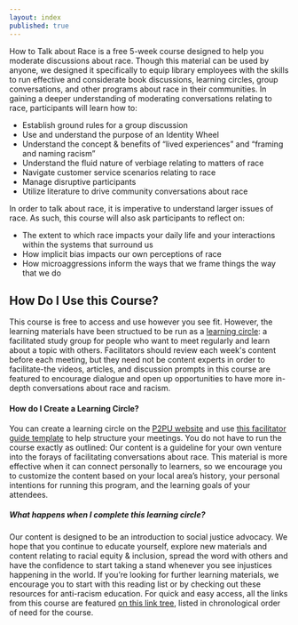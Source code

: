 ```yaml
---
layout: index
published: true
---
```

How to Talk about Race is a free 5-week course designed to help you moderate discussions about race. Though this material can be used by anyone, we designed it specifically to equip library employees with the skills to run effective and considerate book discussions, learning circles, group conversations, and other programs about race in their communities. In gaining a deeper understanding of moderating conversations relating to race, participants will learn how to:
- Establish ground rules for a group discussion
- Use and understand the purpose of an Identity Wheel
- Understand the concept & benefits of “lived experiences” and “framing and naming racism”
- Understand the fluid nature of verbiage relating to matters of race
- Navigate customer service scenarios relating to race
- Manage disruptive participants
- Utilize literature to drive community conversations about race

In order to talk about race, it is imperative to understand larger issues of race. As such, this course will also ask participants to reflect on:
- The extent to which race impacts your daily life and your interactions within the systems that surround us
- How implicit bias impacts our own perceptions of race
- How microaggressions inform the ways that we frame things the way that we do

## How Do I Use this Course?
This course is free to access and use however you see fit. However, the learning materials have been structued to be run as a [learning circle](https://www.p2pu.org/en/): a facilitated study group for people who want to meet regularly and learn about a topic with others. Facilitators should review each week's content before each meeting, but they need not be content experts in order to facilitate-the videos, articles, and discussion prompts in this course are featured to encourage dialogue and open up opportunities to have more in-depth conversations about race and racism. 

#### How do I Create a Learning Circle?
You can create a learning circle on the [P2PU website](http://p2pu.org) and use [this facilitator guide template](https://docs.google.com/document/d/1tiv1Y4ScGm4mVnJh4tUjCSzvCr44jaaI9_fn5y36Hvk/edit#) to help structure your meetings. You do not have to run the course exactly as outlined: Our content is a guideline for your own venture into the forays of facilitating conversations about race. This material is more effective when it can connect personally to learners, so we encourage you to customize the content based on your local area’s history, your personal intentions for running this program, and the learning goals of your attendees. 

##### What happens when I complete this learning circle?
Our content is designed to be an introduction to social justice advocacy. We hope that you continue to educate yourself, explore new materials and content relating to racial equity & inclusion, spread the word with others and have the confidence to start taking a stand whenever you see injustices happening in the world. If you’re looking for further learning materials, we encourage you to start with this reading list or by checking out these resources for anti-racism education. For quick and easy access, all the links from this course are featured [on this link tree](https://linktr.ee/howtotalkaboutrace), listed in chronological order of need for the course. 


